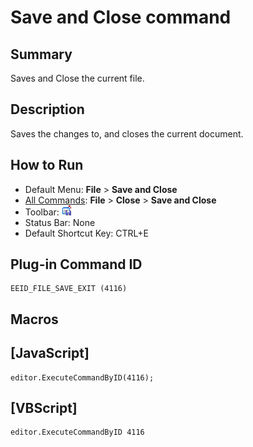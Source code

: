 # Save and Close command

## Summary

Saves and Close the current file.

## Description

Saves the changes to, and closes the current document.

## How to Run

- Default Menu: **File** \> **Save and Close**
- [All Commands](../tools/all_commands): **File** \> **Close**
\> **Save and Close**
- Toolbar: ![](../../images/filesaveexit.gif)
- Status Bar: None
- Default Shortcut Key: CTRL+E

## Plug-in Command ID

```
EEID_FILE_SAVE_EXIT (4116)
```

## Macros

## \[JavaScript\]

```
editor.ExecuteCommandByID(4116);
```

## \[VBScript\]

```
editor.ExecuteCommandByID 4116
```
